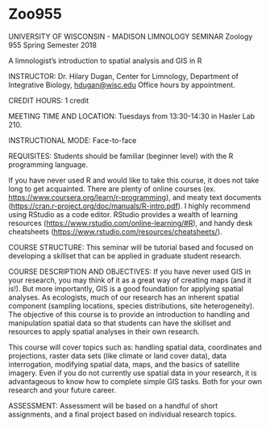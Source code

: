# Zoo955
UNIVERSITY OF WISCONSIN - MADISON
LIMNOLOGY SEMINAR
Zoology 955
Spring Semester 2018

A limnologist’s introduction to spatial analysis and GIS in R

INSTRUCTOR: Dr. Hilary Dugan, Center for Limnology, 
Department of Integrative Biology, hdugan@wisc.edu 
Office hours by appointment. 

CREDIT HOURS: 1 credit 

MEETING TIME AND LOCATION: Tuesdays from 13:30-14:30 in Hasler Lab 210.

INSTRUCTIONAL MODE: Face-to-face 

REQUISITES: Students should be familiar (beginner level) with the R programming language. 

If you have never used R and would like to take this course, it does not take long to get acquainted. There are plenty of online courses (ex. https://www.coursera.org/learn/r-programming), and meaty text documents (https://cran.r-project.org/doc/manuals/R-intro.pdf). 
I highly recommend using RStudio as a code editor. RStudio provides a wealth of learning resources (https://www.rstudio.com/online-learning/#R), and handy desk cheatsheets (https://www.rstudio.com/resources/cheatsheets/). 

COURSE STRUCTURE: This seminar will be tutorial based and focused on developing a skillset that can be applied in graduate student research. 

COURSE DESCRIPTION AND OBJECTIVES: 
If you have never used GIS in your research, you may think of it as a great way of creating maps (and it is!). But more importantly, GIS is a good foundation for applying spatial analyses. As ecologists, much of our research has an inherent spatial component (sampling locations, species distributions, site heterogeneity). The objective of this course is to provide an introduction to handling and manipulation spatial data so that students can have the skillset and resources to apply spatial analyses in their own research. 

This course will cover topics such as: handling spatial data, coordinates and projections, raster data sets (like climate or land cover data), data interrogation, modifying spatial data, maps, and the basics of satellite imagery. Even if you do not currently use spatial data in your research, it is advantageous to know how to complete simple GIS tasks. Both for your own research and your future career. 

ASSESSMENT: 
Assessment will be based on a handful of short assignments, and a final project based on individual research topics. 
